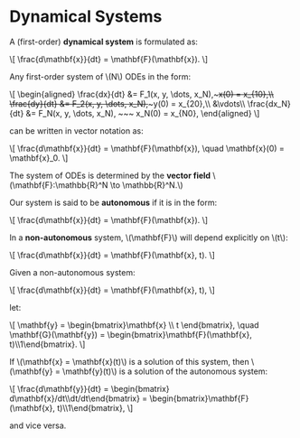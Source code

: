 # Dynamical Systems

A (first-order) **dynamical system** is formulated as:

\\[
    \\frac{d\\mathbf{x}}{dt} = \\mathbf{F}(\\mathbf{x}).
\\]

Any first-order system of \\(N\\) ODEs in the form:

\\[
    \\begin{aligned}
        \\frac{dx}{dt} &= F_1(x, y, \\dots, x_N),~~~x(0) = x_{10},\\\\
        \\frac{dy}{dt} &= F_2(x, y, \\dots, x_N),~~~y(0) = x_{20},\\\\
        &\\vdots\\\\
        \\frac{dx_N}{dt} &= F_N(x, y, \\dots, x_N), ~~~ x_N(0) = x_{N0},
    \\end{aligned}
\\]

can be written in vector notation as:

\\[
    \\frac{d\\mathbf{x}}{dt} = \\mathbf{F}(\\mathbf{x}), \\quad \\mathbf{x}(0) = \\mathbf{x}_0.
\\]

The system of ODEs is determined by the **vector field** \\(\\mathbf{F}:\\mathbb{R}^N \\to \\mathbb{R}^N.\\)

Our system is said to be **autonomous** if it is in the form:

\\[
    \\frac{d\\mathbf{x}}{dt} = \\mathbf{F}(\\mathbf{x}).
\\]

In a **non-autonomous** system, \\(\\mathbf{F}\\) will depend explicitly on \\(t\\):

\\[
    \\frac{d\\mathbf{x}}{dt} = \\mathbf{F}(\\mathbf{x}, t).
\\]

Given a non-autonomous system:

\\[
    \\frac{d\\mathbf{x}}{dt} = \\mathbf{F}(\\mathbf{x}, t),
\\]

let:

\\[
    \\mathbf{y} = \\begin{bmatrix}\\mathbf{x} \\\\ t \\end{bmatrix}, \\quad \\mathbf{G}(\\mathbf{y}) = \\begin{bmatrix}\\mathbf{F}(\\mathbf{x}, t)\\\\1\\end{bmatrix}.
\\]

If \\(\\mathbf{x} = \\mathbf{x}(t)\\) is a solution of this system, then \\(\\mathbf{y} = \\mathbf{y}(t)\\) is a solution of the autonomous system:

\\[
    \\frac{d\\mathbf{y}}{dt} = \\begin{bmatrix} d\\mathbf{x}/dt\\\\dt/dt\\end{bmatrix} = \\begin{bmatrix}\\mathbf{F}(\\mathbf{x}, t)\\\\1\\end{bmatrix},
\\]

and vice versa.

